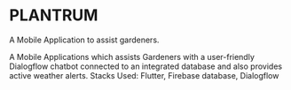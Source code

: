 # PLANTRUM
A Mobile Application to assist gardeners.

A Mobile Applications which assists Gardeners with a user-friendly Dialogflow chatbot connected to an integrated database and also provides active weather alerts.
Stacks Used: Flutter, Firebase database, Dialogflow
